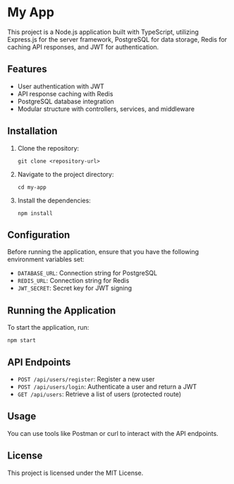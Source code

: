 # My App

This project is a Node.js application built with TypeScript, utilizing Express.js for the server framework, PostgreSQL for data storage, Redis for caching API responses, and JWT for authentication.

## Features

- User authentication with JWT
- API response caching with Redis
- PostgreSQL database integration
- Modular structure with controllers, services, and middleware

## Installation

1. Clone the repository:
   ```
   git clone <repository-url>
   ```

2. Navigate to the project directory:
   ```
   cd my-app
   ```

3. Install the dependencies:
   ```
   npm install
   ```

## Configuration

Before running the application, ensure that you have the following environment variables set:

- `DATABASE_URL`: Connection string for PostgreSQL
- `REDIS_URL`: Connection string for Redis
- `JWT_SECRET`: Secret key for JWT signing

## Running the Application

To start the application, run:
```
npm start
```

## API Endpoints

- `POST /api/users/register`: Register a new user
- `POST /api/users/login`: Authenticate a user and return a JWT
- `GET /api/users`: Retrieve a list of users (protected route)

## Usage

You can use tools like Postman or curl to interact with the API endpoints.

## License

This project is licensed under the MIT License.